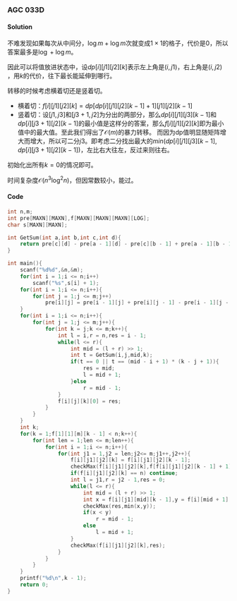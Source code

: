 ### AGC 033D
#### Solution
不难发现如果每次从中间分，$\log m+\log m$次就变成$1\times 1$的格子，代价是$0$，所以答案最多是$\log +\log m$。

因此可以将值放进状态中，设$dp[i][j1][j2][k]$表示左上角是$(i,j1)$，右上角是$(i,j2)$ ，用$k$的代价，往下最长能延伸到哪行。

转移的时候考虑横着切还是竖着切。
+ 横着切：$f[i][j1][j2][k]=dp [dp[i][j1][j2][k−1]+1][j1][j2][k−1]$
+ 竖着切：设$[j1,j3]$和$[j3+1,j2]$为分出的两部分，那么$dp[i][j1][j3][k−1]$和$dp[i][j3+1][j2][k−1]$的最小值是这样分的答案，那么$f[i][j1][j2][k]$即为最小值中的最大值。至此我们得出了$\mathcal O(m)$的暴力转移。
而因为dp值明显随矩阵增大而增大，所以可二分$j3$。即考虑二分找出最大的$min(dp[i][j1][j3][k−1],dp[i][j3+1][j2][k−1])$，左比右大往左，反过来则往右。

初始化出所有$k=0$的情况即可。

时间复杂度$\mathcal O(n^3\log^2 n)$，但因常数较小，能过。
#### Code
```cpp
int n,m;
int pre[MAXN][MAXN],f[MAXN][MAXN][MAXN][LOG];
char s[MAXN][MAXN];

int GetSum(int a,int b,int c,int d){
    return pre[c][d] - pre[a - 1][d] - pre[c][b - 1] + pre[a - 1][b - 1];
}

int main(){
    scanf("%d%d",&n,&m);
    for(int i = 1;i <= n;i++)
        scanf("%s",s[i] + 1);
    for(int i = 1;i <= n;i++){
        for(int j = 1;j <= m;j++)
            pre[i][j] = pre[i - 1][j] + pre[i][j - 1] - pre[i - 1][j - 1] + (s[i][j] == '.');
    }
    for(int i = 1;i <= n;i++){
        for(int j = 1;j <= m;j++){
            for(int k = j;k <= m;k++){
                int l = i,r = n,res = i - 1;
                while(l <= r){
                    int mid = (l + r) >> 1;
                    int t = GetSum(i,j,mid,k);
                    if(t == 0 || t == (mid - i + 1) * (k - j + 1)){
                        res = mid;
                        l = mid + 1;
                    }else
                        r = mid - 1;
                }
                f[i][j][k][0] = res;
            }
        }
    }
    int k;
    for(k = 1;f[1][1][m][k - 1] < n;k++){
        for(int len = 1;len <= m;len++){
            for(int i = 1;i <= n;i++){
                for(int j1 = 1,j2 = len;j2<= m;j1++,j2++){
                    f[i][j1][j2][k] = f[i][j1][j2][k - 1];
                    checkMax(f[i][j1][j2][k],f[f[i][j1][j2][k - 1] + 1][j1][j2][k - 1]);
                    if(f[i][j1][j2][k] == n) continue;
                    int l = j1,r = j2 - 1,res = 0;
                    while(l <= r){
                        int mid = (l + r) >> 1;
                        int x = f[i][j1][mid][k - 1],y = f[i][mid + 1][j2][k - 1];
                        checkMax(res,min(x,y));
                        if(x < y)
                            r = mid - 1;
                        else
                            l = mid + 1;
                    }
                    checkMax(f[i][j1][j2][k],res);
                }
            }
        }
    }
    printf("%d\n",k - 1);
    return 0;
}
```